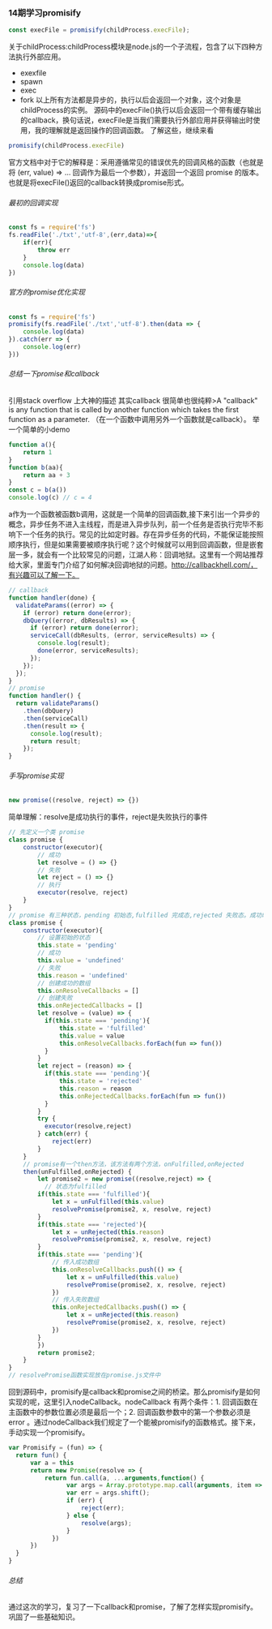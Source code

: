 ### 14期学习promisify
``` js
const execFile = promisify(childProcess.execFile);
```
关于childProcess:childProcess模块是node.js的一个子流程，包含了以下四种方法执行外部应用。
* exexfile
* spawn
* exec
* fork
以上所有方法都是异步的，执行以后会返回一个对象，这个对象是childProcess的实例。
源码中的execFile()执行以后会返回一个带有缓存输出的callback，换句话说，execFile是当我们需要执行外部应用并获得输出时使用，我的理解就是返回操作的回调函数。
了解这些，继续来看
```js
promisify(childProcess.execFile)
```
官方文档中对于它的解释是：采用遵循常见的错误优先的回调风格的函数（也就是将 (err, value) => ... 回调作为最后一个参数），并返回一个返回 promise 的版本。也就是将execFile()返回的callback转换成promise形式。
###### 最初的回调实现
```js
const fs = require('fs')
fs.readFile('./txt','utf-8',(err,data)=>{
	if(err){
		throw err
	}
	console.log(data)
})
```
###### 官方的promise优化实现
```js
const fs = require('fs')
promisify(fs.readFile('./txt','utf-8').then(data => {
	console.log(data)
}).catch(err => {
	console.log(err)
}))
```
###### 总结一下promise和callback
引用stack overflow 上大神的描述 其实callback 很简单也很纯粹>A "callback" is any function that is called by another function which takes the first function as a parameter. （在一个函数中调用另外一个函数就是callback）。
举一个简单的小demo
```js
function a(){
	return 1
}
function b(aa){
	return aa + 3
}
const c = b(a())
console.log(c) // c = 4
```
a作为一个函数被函数b调用，这就是一个简单的回调函数,接下来引出一个异步的概念，异步任务不进入主线程，而是进入异步队列，前一个任务是否执行完毕不影响下一个任务的执行。常见的比如定时器。存在异步任务的代码，不能保证能按照顺序执行，但是如果需要被顺序执行呢？这个时候就可以用到回调函数，但是嵌套层一多，就会有一个比较常见的问题，江湖人称：回调地狱。这里有一个网站推荐给大家，里面专门介绍了如何解决回调地狱的问题。http://callbackhell.com/，有兴趣可以了解一下。
```js
// callback
function handler(done) {
  validateParams((error) => {
    if (error) return done(error);
    dbQuery((error, dbResults) => {
      if (error) return done(error);
      serviceCall(dbResults, (error, serviceResults) => {
        console.log(result);
        done(error, serviceResults);
      });
    });
  });
}
// promise
function handler() {
  return validateParams()
    .then(dbQuery)
    .then(serviceCall)
    .then(result => {
      console.log(result);
      return result;
    });
}
```
###### 手写promise实现
```js
new promise((resolve, reject) => {})
```
简单理解：resolve是成功执行的事件，reject是失败执行的事件
```js
// 先定义一个类 promise
class promise {
	constructor(executor){
		// 成功
		let resolve = () => {}
		// 失败
		let reject = () => {}
		// 执行
		executor(resolve, reject)
	}
}
// promise 有三种状态，pending 初始态,fulfilled 完成态,rejected 失败态。成功时，不可以转变为其他状态，且必须有一个不可改变的value。失败时，不可转为其他状态，且必须有reason。executor函数报错，直接执行reject，于是上面的代码就是
class promise {
	constructor(executor){
		// 设置初始的状态
		this.state = 'pending'
		// 成功
		this.value = 'undefined'
		// 失败
		this.reason = 'undefined'
		// 创建成功的数组
		this.onResolveCallbacks = []
		// 创建失败
		this.onRejectedCallbacks = []
		let resolve = (value) => {
          if(this.state === 'pending'){
			  this.state = 'fulfilled'
			  this.value = value
			  this.onResolveCallbacks.forEach(fun => fun())
		  }
		}
		let reject = (reason) => {
		  if(this.state === 'pending'){
			  this.state = 'rejected'
			  this.reason = reason
			  this.onRejectedCallbacks.forEach(fun => fun())
		  }
		}
		try {
		  executor(resolve,reject)
		} catch(err) {
			reject(err)
		}
	}
	// promise有一个then方法，该方法有两个方法，onFulfilled,onRejected
	then(unFulfilled,onRejected) {
		let promise2 = new promise((resolve,reject) => {
          // 状态为fulfilled
		if(this.state === 'fulfilled'){
			let x = unFulfilled(this.value)
			resolvePromise(promise2, x, resolve, reject)
		}
		if(this.state === 'rejected'){
			let x = unRejected(this.reason)
			resolvePromise(promise2, x, resolve, reject)
		}
		if(this.state === 'pending'){
			// 传入成功数组
	        this.onResolveCallbacks.push(() => {
				let x = unFulfilled(this.value)
				resolvePromise(promise2, x, resolve, reject)
			})
			// 传入失败数组
			this.onRejectedCallbacks.push(() => {
				let x = unRejected(this.reason)
				resolvePromise(promise2, x, resolve, reject)
			})
		}
		})
		return promise2;
	}
}
// resolvePromise函数实现放在promise.js文件中
```
回到源码中，promisify是callback和promise之间的桥梁。那么promisify是如何实现的呢，这里引入nodeCallback。nodeCallback 有两个条件：1. 回调函数在主函数中的参数位置必须是最后一个；2. 回调函数参数中的第一个参数必须是 error 。通过nodeCallback我们规定了一个能被promisify的函数格式。接下来，手动实现一个promisify。
```js
var Promisify = (fun) => {
  return fun() {
	  var a = this
	  return new Promise(resolve => {
		  return fun.call(a, ...arguments,function() {
                var args = Array.prototype.map.call(arguments, item => item);
                var err = args.shift();
                if (err) {
                    reject(err);
                } else {
                    resolve(args);
                }
			})
	  })
  }
}
```
###### 总结
通过这次的学习，复习了一下callback和promise，了解了怎样实现promisify。巩固了一些基础知识。





